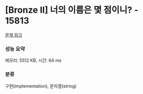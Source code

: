 # [Bronze II] 너의 이름은 몇 점이니? - 15813 

[문제 링크](https://www.acmicpc.net/problem/15813) 

### 성능 요약

메모리: 5512 KB, 시간: 64 ms

### 분류

구현(implementation), 문자열(string)

